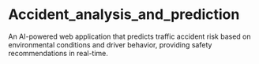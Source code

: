 # Accident_analysis_and_prediction
An AI-powered web application that predicts traffic accident risk based on environmental conditions and driver behavior, providing safety recommendations in real-time.

